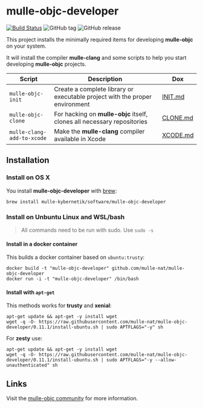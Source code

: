 <!-- [comment]: <> (DO NOT EDIT THIS FILE. EDIT THE TEMPLATE "templates/README.md.scion") -->
# mulle-objc-developer

[![Build Status](https://travis-ci.org/mulle-nat/mulle-objc-developer.svg)](https://travis-ci.org/mulle-objc/mulle-objc-developer)
![GitHub tag](https://img.shields.io/github/tag/mulle-nat/mulle-objc-developer.svg)
![GitHub release](https://img.shields.io/github/release/mulle-nat/mulle-objc-developer.svg)


This project installs the minimally required items for developing
**mulle-objc** on your system.

It will install the compiler **mulle-clang** and some scripts to help
you start developing **mulle-objc** projects.


Script                     | Description                | Dox
---------------------------|----------------------------|-----------------
`mulle-objc-init`          | Create a complete library or executable project with the proper environment                | [INIT.md](INIT.md)
`mulle-objc-clone`         | For hacking on **mulle-objc**  itself, clones all necessary repositories               | [CLONE.md](CLONE.md)
`mulle-clang-add-to-xcode` | Make the **mulle-clang** compiler available in Xcode                      | [XCODE.md](XCODE.md)



## Installation

### Install on OS X

You install **mulle-objc-developer** with [brew](//brew.sh):

```
brew install mulle-kybernetik/software/mulle-objc-developer
```


### Install on Unbuntu Linux and WSL/bash

> All commands need to be run with sudo. Use `sudo -s`

#### Install in a docker container

This builds a docker container based on `ubuntu:trusty`:

```
docker build -t "mulle-objc-developer" github.com/mulle-nat/mulle-objc-developer
docker run -i -t "mulle-objc-developer" /bin/bash
```

#### Install with `apt-get`

This methods works for **trusty** and **xenial**:

```
apt-get update && apt-get -y install wget
wget -q -O- https://raw.githubusercontent.com/mulle-nat/mulle-objc-developer/0.11.1/install-ubuntu.sh | sudo APTFLAGS="-y" sh
```

For **zesty** use:

```
apt-get update && apt-get -y install wget
wget -q -O- https://raw.githubusercontent.com/mulle-nat/mulle-objc-developer/0.11.1/install-ubuntu.sh | sudo APTFLAGS="-y --allow-unauthenticated" sh
```

## Links

Visit the [mulle-objc community](https://mulle-objc.github.io) for more information.
